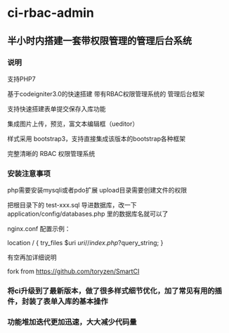 # ci-rbac-admin

<h2>半小时内搭建一套带权限管理的管理后台系统</h2>

<h3>说明</h3>

支持PHP7

基于codeigniter3.0的快速搭建 带有RBAC权限管理系统的 管理后台框架

支持快速搭建表单提交保存入库功能

集成图片上传，预览，富文本编辑框（ueditor）

样式采用 bootstrap3，支持直接集成该版本的bootstrap各种框架

完整清晰的 RBAC 权限管理系统


<h3>安装注意事项</h3>
php需要安装mysqli或者pdo扩展
upload目录需要创建文件的权限


把根目录下的 test-xxx.sql 导进数据库，改一下application/config/databases.php 里的数据库名就可以了

nginx.conf 配置示例：

location / {
    try_files $uri $uri/ /index.php?$query_string;
}


有空再加详细说明

fork from https://github.com/toryzen/SmartCI

<h3>将ci升级到了最新版本，做了很多样式细节优化，加了常见有用的插件，封装了表单入库的基本操作</h3>
<h3>功能堆加迭代更加迅速，大大减少代码量</h3>
